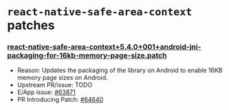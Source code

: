 # `react-native-safe-area-context` patches

### [react-native-safe-area-context+5.4.0+001+android-jni-packaging-for-16kb-memory-page-size.patch](react-native-safe-area-context+5.4.0+001+android-jni-packaging-for-16kb-memory-page-size.patch)

- Reason: Updates the packaging of the library on Android to enable 16KB memory page sizes on Android.
- Upstream PR/issue: TODO
- E/App issue: [#63871](https://github.com/Expensify/App/issues/63871)
- PR Introducing Patch: [#64640](https://github.com/Expensify/App/pull/64640)
